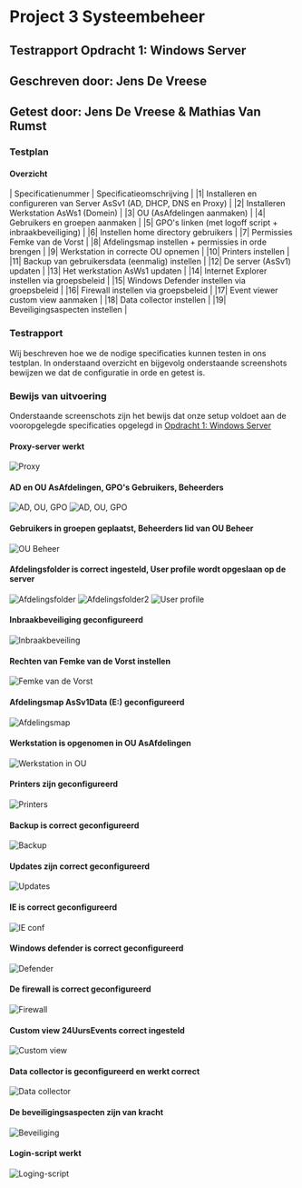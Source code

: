 # Project 3 Systeembeheer

## Testrapport Opdracht 1: Windows Server
## Geschreven door: Jens De Vreese
## Getest door: Jens De Vreese & Mathias Van Rumst

### Testplan

#### Overzicht
| Specificatienummer | Specificatieomschrijving |
|1|  Installeren en configureren van Server AsSv1 (AD, DHCP, DNS en Proxy) |
|2|  Installeren Werkstation AsWs1 (Domein) |
|3|   OU (AsAfdelingen aanmaken) |
|4|  Gebruikers en groepen aanmaken |
|5|   GPO's linken (met logoff script + inbraakbeveiliging) |
|6|   Instellen home directory gebruikers |
|7|   Permissies Femke van de Vorst |
|8|   Afdelingsmap instellen + permissies in orde brengen |
|9|   Werkstation in correcte OU opnemen |
|10|   Printers instellen |
|11|   Backup van gebruikersdata (eenmalig) instellen |
|12|   De server (AsSv1) updaten |
|13|   Het werkstation AsWs1 updaten |
|14|   Internet Explorer instellen via groepsbeleid |
|15|   Windows Defender instellen via groepsbeleid |
|16|   Firewall instellen via groepsbeleid |
|17|   Event viewer custom view aanmaken |
|18|   Data collector instellen |
|19|   Beveiligingsaspecten instellen |

### Testrapport

Wij beschreven hoe we de nodige specificaties kunnen testen in ons testplan.
In onderstaand overzicht en bijgevolg onderstaande screenshots bewijzen we dat de configuratie in orde en getest is.

### Bewijs van uitvoering

Onderstaande screenschots zijn het bewijs dat onze setup voldoet aan de vooropgelegde specificaties opgelegd in [Opdracht 1: Windows Server](ops3-g07/Windows/Opgave/Opdracht_project_systeembeheer_-_Windows_Server_2012_deployment_met_Powershell.pdf)

#### Proxy-server werkt

![Proxy](https://github.com/HoGentTIN/g_connexus/blob/master/Testplanrapporten/img/0.PNG)


#### AD en OU AsAfdelingen, GPO's Gebruikers, Beheerders

![AD, OU, GPO](https://github.com/HoGentTIN/g_connexus/blob/master/Testplanrapporten/img/1.PNG)
![AD, OU, GPO](https://github.com/HoGentTIN/g_connexus/blob/master/Testplanrapporten/img/1_1.PNG)

#### Gebruikers in groepen geplaatst, Beheerders lid van OU Beheer 

![OU Beheer](https://github.com/HoGentTIN/g_connexus/blob/master/Testplanrapporten/img/2.PNG)

#### Afdelingsfolder is correct ingesteld, User profile wordt opgeslaan op de server

![Afdelingsfolder](https://github.com/HoGentTIN/g_connexus/blob/master/Testplanrapporten/img/3a.PNG)
![Afdelingsfolder2](https://github.com/HoGentTIN/g_connexus/blob/master/Testplanrapporten/img/3aa.PNG)
![User profile](https://github.com/HoGentTIN/g_connexus/blob/master/Testplanrapporten/img/3b.PNG)


#### Inbraakbeveiliging geconfigureerd 

![Inbraakbeveiling](https://github.com/HoGentTIN/g_connexus/blob/master/Testplanrapporten/img/4.PNG)

#### Rechten van Femke van de Vorst instellen

![Femke van de Vorst](https://github.com/HoGentTIN/g_connexus/blob/master/Testplanrapporten/img/5.PNG)


#### Afdelingsmap AsSv1Data (E:) geconfigureerd 

![Afdelingsmap](https://github.com/HoGentTIN/g_connexus/blob/master/Testplanrapporten/img/6.PNG)


#### Werkstation is opgenomen in OU AsAfdelingen

![Werkstation in OU](https://github.com/HoGentTIN/g_connexus/blob/master/Testplanrapporten/img/7.PNG)

#### Printers zijn geconfigureerd

![Printers](https://github.com/HoGentTIN/g_connexus/blob/master/Testplanrapporten/img/8.PNG)

#### Backup is correct geconfigureerd

![Backup](https://github.com/HoGentTIN/g_connexus/blob/master/Testplanrapporten/img/9.PNG)

#### Updates zijn correct geconfigureerd

![Updates](https://github.com/HoGentTIN/g_connexus/blob/master/Testplanrapporten/img/10.PNG)

#### IE is correct geconfigureerd

![IE conf](https://github.com/HoGentTIN/g_connexus/blob/master/Testplanrapporten/img/12.PNG)

#### Windows defender is correct geconfigureerd

![Defender](https://github.com/HoGentTIN/g_connexus/blob/master/Testplanrapporten/img/13.PNG)

#### De firewall is correct geconfigureerd

![Firewall](https://github.com/HoGentTIN/g_connexus/blob/master/Testplanrapporten/img/14.PNG)

#### Custom view 24UursEvents correct ingesteld

![Custom view](https://github.com/HoGentTIN/g_connexus/blob/master/Testplanrapporten/img/15.PNG)

#### Data collector is geconfigureerd en werkt correct

![Data collector](https://github.com/HoGentTIN/g_connexus/blob/master/Lastenboek/trelloborden%20+%20testafbeeldingen/punt7.png)

#### De beveiligingsaspecten zijn van kracht

![Beveiliging](https://github.com/HoGentTIN/g_connexus/blob/master/Testplanrapporten/img/17.PNG)

#### Login-script werkt

![Loging-script](https://github.com/HoGentTIN/g_connexus/blob/master/Testplanrapporten/img/18.PNG)